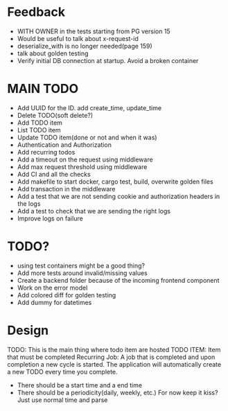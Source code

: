 # Feedback
* WITH OWNER in the tests starting from PG version 15
* Would be useful to talk about x-request-id
* deserialize_with is no longer needed(page 159)
* talk about golden testing
* Verify initial DB connection at startup. Avoid a broken container

# MAIN TODO
* Add UUID for the ID. add create_time, update_time
* Delete TODO(soft delete?)
* Add TODO item
* List TODO item
* Update TODO item(done or not and when it was)
* Authentication and Authorization
* Add recurring todos 
* Add a timeout on the request using middleware
* Add max request threshold using middleware
* Add CI and all the checks
* Add makefile to start docker, cargo test, build, overwrite golden files
* Add transaction in the middleware
* Add a test that we are not sending cookie and authorization headers in the logs
* Add a test to check that we are sending the right logs
* Improve logs on failure

# TODO?
* using test containers might be a good thing?
* Add more tests around invalid/missing values
* Create a backend folder because of the incoming frontend component
* Work on the error model
* Add colored diff for golden testing
* Add dummy for datetimes


# Design

TODO: This is the main thing where todo item are hosted
TODO ITEM: Item that must be completed
Recurring Job: A job that is completed and upon completion a new cycle is started.
The application will automatically create a new TODO every time you complete.
* There should be a start time and a end time
* There should be a periodicity(daily, weekly, etc.) For now keep it kiss? Just use normal time and parse
